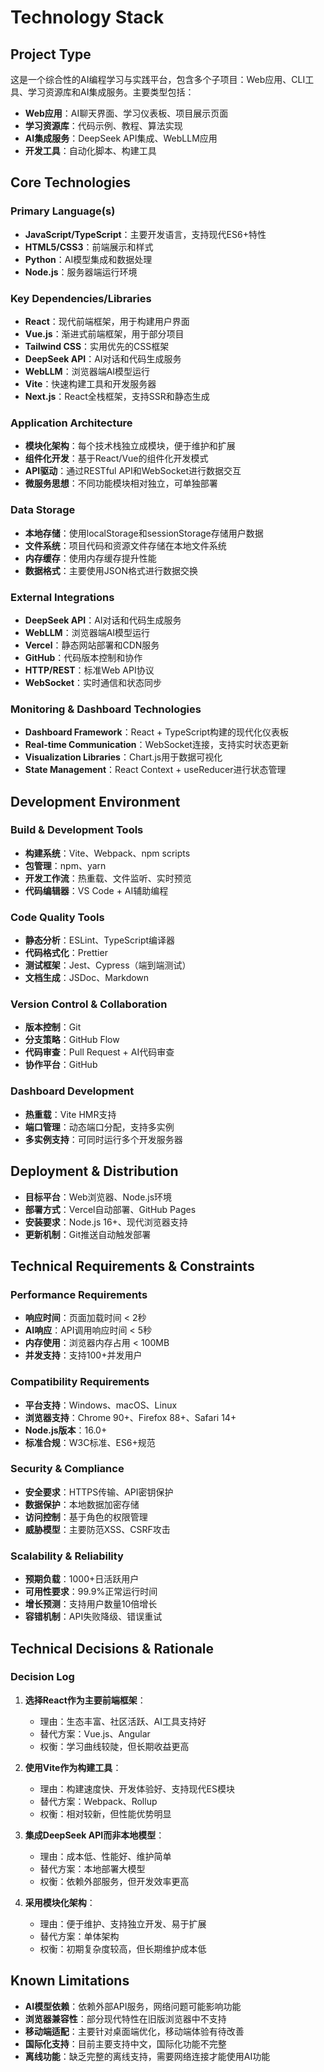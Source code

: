 # Technology Stack

## Project Type

这是一个综合性的AI编程学习与实践平台，包含多个子项目：Web应用、CLI工具、学习资源库和AI集成服务。主要类型包括：

- **Web应用**：AI聊天界面、学习仪表板、项目展示页面
- **学习资源库**：代码示例、教程、算法实现
- **AI集成服务**：DeepSeek API集成、WebLLM应用
- **开发工具**：自动化脚本、构建工具

## Core Technologies

### Primary Language(s)

- **JavaScript/TypeScript**：主要开发语言，支持现代ES6+特性
- **HTML5/CSS3**：前端展示和样式
- **Python**：AI模型集成和数据处理
- **Node.js**：服务器端运行环境

### Key Dependencies/Libraries

- **React**：现代前端框架，用于构建用户界面
- **Vue.js**：渐进式前端框架，用于部分项目
- **Tailwind CSS**：实用优先的CSS框架
- **DeepSeek API**：AI对话和代码生成服务
- **WebLLM**：浏览器端AI模型运行
- **Vite**：快速构建工具和开发服务器
- **Next.js**：React全栈框架，支持SSR和静态生成

### Application Architecture

- **模块化架构**：每个技术栈独立成模块，便于维护和扩展
- **组件化开发**：基于React/Vue的组件化开发模式
- **API驱动**：通过RESTful API和WebSocket进行数据交互
- **微服务思想**：不同功能模块相对独立，可单独部署

### Data Storage

- **本地存储**：使用localStorage和sessionStorage存储用户数据
- **文件系统**：项目代码和资源文件存储在本地文件系统
- **内存缓存**：使用内存缓存提升性能
- **数据格式**：主要使用JSON格式进行数据交换

### External Integrations

- **DeepSeek API**：AI对话和代码生成服务
- **WebLLM**：浏览器端AI模型运行
- **Vercel**：静态网站部署和CDN服务
- **GitHub**：代码版本控制和协作
- **HTTP/REST**：标准Web API协议
- **WebSocket**：实时通信和状态同步

### Monitoring & Dashboard Technologies

- **Dashboard Framework**：React + TypeScript构建的现代化仪表板
- **Real-time Communication**：WebSocket连接，支持实时状态更新
- **Visualization Libraries**：Chart.js用于数据可视化
- **State Management**：React Context + useReducer进行状态管理

## Development Environment

### Build & Development Tools

- **构建系统**：Vite、Webpack、npm scripts
- **包管理**：npm、yarn
- **开发工作流**：热重载、文件监听、实时预览
- **代码编辑器**：VS Code + AI辅助编程

### Code Quality Tools

- **静态分析**：ESLint、TypeScript编译器
- **代码格式化**：Prettier
- **测试框架**：Jest、Cypress（端到端测试）
- **文档生成**：JSDoc、Markdown

### Version Control & Collaboration

- **版本控制**：Git
- **分支策略**：GitHub Flow
- **代码审查**：Pull Request + AI代码审查
- **协作平台**：GitHub

### Dashboard Development

- **热重载**：Vite HMR支持
- **端口管理**：动态端口分配，支持多实例
- **多实例支持**：可同时运行多个开发服务器

## Deployment & Distribution

- **目标平台**：Web浏览器、Node.js环境
- **部署方式**：Vercel自动部署、GitHub Pages
- **安装要求**：Node.js 16+、现代浏览器支持
- **更新机制**：Git推送自动触发部署

## Technical Requirements & Constraints

### Performance Requirements

- **响应时间**：页面加载时间 < 2秒
- **AI响应**：API调用响应时间 < 5秒
- **内存使用**：浏览器内存占用 < 100MB
- **并发支持**：支持100+并发用户

### Compatibility Requirements

- **平台支持**：Windows、macOS、Linux
- **浏览器支持**：Chrome 90+、Firefox 88+、Safari 14+
- **Node.js版本**：16.0+
- **标准合规**：W3C标准、ES6+规范

### Security & Compliance

- **安全要求**：HTTPS传输、API密钥保护
- **数据保护**：本地数据加密存储
- **访问控制**：基于角色的权限管理
- **威胁模型**：主要防范XSS、CSRF攻击

### Scalability & Reliability

- **预期负载**：1000+日活跃用户
- **可用性要求**：99.9%正常运行时间
- **增长预测**：支持用户数量10倍增长
- **容错机制**：API失败降级、错误重试

## Technical Decisions & Rationale

### Decision Log

1. **选择React作为主要前端框架**：
   - 理由：生态丰富、社区活跃、AI工具支持好
   - 替代方案：Vue.js、Angular
   - 权衡：学习曲线较陡，但长期收益更高

2. **使用Vite作为构建工具**：
   - 理由：构建速度快、开发体验好、支持现代ES模块
   - 替代方案：Webpack、Rollup
   - 权衡：相对较新，但性能优势明显

3. **集成DeepSeek API而非本地模型**：
   - 理由：成本低、性能好、维护简单
   - 替代方案：本地部署大模型
   - 权衡：依赖外部服务，但开发效率更高

4. **采用模块化架构**：
   - 理由：便于维护、支持独立开发、易于扩展
   - 替代方案：单体架构
   - 权衡：初期复杂度较高，但长期维护成本低

## Known Limitations

- **AI模型依赖**：依赖外部API服务，网络问题可能影响功能
- **浏览器兼容性**：部分现代特性在旧版浏览器中不支持
- **移动端适配**：主要针对桌面端优化，移动端体验有待改善
- **国际化支持**：目前主要支持中文，国际化功能不完整
- **离线功能**：缺乏完整的离线支持，需要网络连接才能使用AI功能
